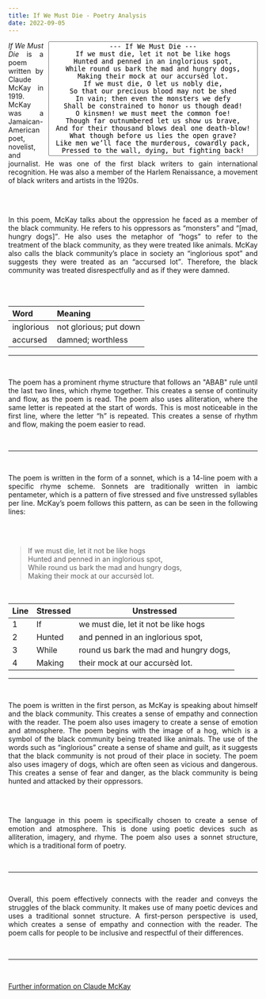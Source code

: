 ```yaml
---
title: If We Must Die - Poetry Analysis
date: 2022-09-05
---
```


<div align="right" style="float:right;padding-left:10px;">

<textarea style="resize:none;text-align:center;" rows="15" cols="50" readonly>
--- If We Must Die ---
If we must die, let it not be like hogs
Hunted and penned in an inglorious spot,
While round us bark the mad and hungry dogs,
Making their mock at our accursèd lot.
If we must die, O let us nobly die,
So that our precious blood may not be shed
In vain; then even the monsters we defy
Shall be constrained to honor us though dead!
O kinsmen! we must meet the common foe!
Though far outnumbered let us show us brave,
And for their thousand blows deal one death-blow!
What though before us lies the open grave?
Like men we’ll face the murderous, cowardly pack,
Pressed to the wall, dying, but fighting back!</textarea>

</div>

<div style="text-align:justify;text-justify:inter-word;">

<cite>If We Must Die</cite> is a poem written by Claude McKay in 1919. McKay was a Jamaican-American poet, novelist, and journalist. He was one of the first black writers to gain international recognition. He was also a member of the Harlem Renaissance, a movement of black writers and artists in the 1920s.

<br><br>

In this poem, McKay talks about the oppression he faced as a member of the black community. He refers to his oppressors as <q>monsters</q> and <q>[mad, hungry dogs]</q>. He also uses the metaphor of <q>hogs</q> to refer to the treatment of the black community, as they were treated like animals. McKay also calls the black community’s place in society an <q>inglorious spot</q> and suggests they were treated as an <q>accursed lot</q>. Therefore, the black community was treated disrespectfully and as if they were damned.

<br><br>

<table style="text-align:left">
	<thead>
		<tr>
			<th><strong>Word</strong></th>
			<th><strong>Meaning</strong></th>
		</tr>
	</thead>
	<tbody>
		<tr>
			<td>inglorious</td>
			<td>not glorious; put down</td>
		</tr>
		<tr>
			<td>accursed</td>
			<td>damned; worthless</td>
		</tr>
	</tbody>
</table>

<hr><br>

The poem has a prominent rhyme structure that follows an "ABAB" rule until the last two lines, which rhyme together. This creates a sense of continuity and flow, as the poem is read. The poem also uses alliteration, where the same letter is repeated at the start of words. This is most noticeable in the first line, where the letter <q>h</q> is repeated. This creates a sense of rhythm and flow, making the poem easier to read.

<br><hr><br>

The poem is written in the form of a sonnet, which is a 14-line poem with a specific rhyme scheme. Sonnets are traditionally written in iambic pentameter, which is a pattern of five stressed and five unstressed syllables per line. McKay’s poem follows this pattern, as can be seen in the following lines:

<br><br>

<blockquote>
If we must die, let it not be like hogs<br>
Hunted and penned in an inglorious spot,<br>
While round us bark the mad and hungry dogs,<br>
Making their mock at our accursèd lot.
</blockquote>

<br>

<table>
	<thead>
		<tr>
			<th><strong>Line</strong></th>
			<th><strong>Stressed</strong></th>
			<th><strong>Unstressed</strong></th>
		</tr>
	</thead>
	<tbody>
		<tr>
			<td>1</td>
			<td>If</td>
			<td>we must die, let it not be like hogs</td>
		</tr>
			<tr>
			<td>2</td>
			<td>Hunted</td>
			<td>and penned in an inglorious spot,</td>
		</tr>
			<tr>
			<td>3</td>
			<td>While</td>
			<td>round us bark the mad and hungry dogs,</td>
		</tr>
		<tr>
			<td>4</td>
			<td>Making</td>
			<td>their mock at our accursèd lot.</td>
		</tr>
	</tbody>
</table>

<hr><br>

The poem is written in the first person, as McKay is speaking about himself and the black community. This creates a sense of empathy and connection with the reader. The poem also uses imagery to create a sense of emotion and atmosphere. The poem begins with the image of a hog, which is a symbol of the black community being treated like animals. The use of the words such as <q>inglorious</q> create a sense of shame and guilt, as it suggests that the black community is not proud of their place in society. The poem also uses imagery of dogs, which are often seen as vicious and dangerous. This creates a sense of fear and danger, as the black community is being hunted and attacked by their oppressors.

<br><br>

The language in this poem is specifically chosen to create a sense of emotion and atmosphere. This is done using poetic devices such as alliteration, imagery, and rhyme. The poem also uses a sonnet structure, which is a traditional form of poetry.

<br><hr><br>

Overall, this poem effectively connects with the reader and conveys the struggles of the black community. It makes use of many poetic devices and uses a traditional sonnet structure. A first-person perspective is used, which creates a sense of empathy and connection with the reader. The poem calls for people to be inclusive and respectful of their differences.

<br><hr><br>

<a href="https://en.wikipedia.org/wiki/Claude_McKay" rel="noopener noreferrer">Further information on Claude McKay</a>

</div>

